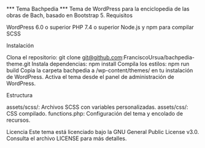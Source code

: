 *** Tema Bachpedia ***
Tema de WordPress para la enciclopedia de las obras de Bach, basado en Bootstrap 5.
Requisitos

WordPress 6.0 o superior
PHP 7.4 o superior
Node.js y npm para compilar SCSS

Instalación

Clona el repositorio: git clone git@github.com:FranciscoUrsua/bachpedia-theme.git
Instala dependencias: npm install
Compila los estilos: npm run build
Copia la carpeta bachpedia a /wp-content/themes/ en tu instalación de WordPress.
Activa el tema desde el panel de administración de WordPress.

Estructura

assets/scss/: Archivos SCSS con variables personalizadas.
assets/css/: CSS compilado.
functions.php: Configuración del tema y encolado de recursos.

Licencia
Este tema está licenciado bajo la GNU General Public License v3.0. Consulta el archivo LICENSE para más detalles.
